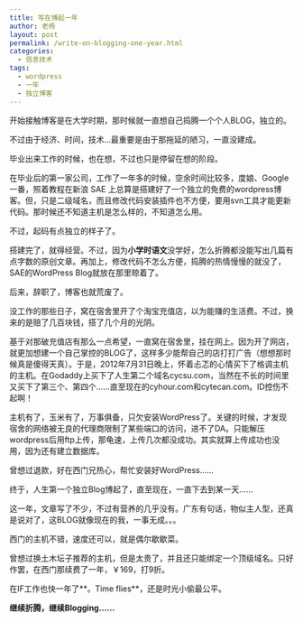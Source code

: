 ```yaml
---
title: 写在博起一年
author: 老杨
layout: post
permalink: /write-on-blogging-one-year.html
categories:
  - 信息技术
tags:
  - wordpress
  - 一年
  - 独立博客
---
```

开始接触博客是在大学时期，那时候就一直想自己捣腾一个个人BLOG，独立的。

不过由于经济、时间，技术…最重要是由于那拖延的陋习，一直没建成。  


  
毕业出来工作的时候，也在想，不过也只是停留在想的阶段。

在毕业后的第一家公司，工作了一年多的时候，空余时间比较多，度娘、Google 一番，照着教程在新浪 SAE 上总算是搭建好了一个独立的免费的wordpress博客。但，只是二级域名，而且修改代码安装插件也不方便，要用svn工具才能更新代码。那时候还不知道主机是怎么样的，不知道怎么用。

不过，起码有点独立的样子了。

搭建完了，就得经营。不过，因为**小学时语文**没学好，怎么折腾都没能写出几篇有点字数的原创文章。再加上，修改代码不怎么方便，捣腾的热情慢慢的就没了，SAE的WordPress Blog就放在那里晾着了。

后来，辞职了，博客也就荒废了。

没工作的那些日子，窝在宿舍里开了个淘宝充值店，以为能赚的生活费。不过，换来的是赔了几百块钱，搭了几个月的光阴。

基于对那破充值店有那么一点希望，一直窝在宿舍里，挂在网上。因为开了网店，就更加想建一个自己掌控的BLOG了，这样多少能帮自己的店打打广告（想想那时候真是傻得天真）。于是，2012年7月31日晚上，怀着忐忑的心情买下了格调主机的主机。在Godaddy上买下了人生第二个域名cycsu.com，当然在不长的时间里又买下了第三个、第四个……直至现在的cyhour.com和cytecan.com。ID控伤不起啊！

主机有了，玉米有了，万事俱备，只欠安装WordPress了。关键的时候，才发现宿舍的网络被无良的代理商限制了某些端口的访问，进不了DA。只能解压wordpress后用ftp上传，那龟速，上传几次都没成功。其实就算上传成功也没用，因为还有建立数据库。

曾想过退款，好在西门兄热心，帮忙安装好WordPress……

终于，人生第一个独立Blog博起了，直至现在，一直下去到某一天……

这一年，文章写了不少，不过有营养的几乎没有。广东有句话，物似主人型，还真是说对了，这BLOG就像现在的我，一事无成。。。

西门的主机不错，速度还可以，就是偶尔歇歇菜。

曾想过换土木坛子推荐的主机，但是太贵了，并且还只能绑定一个顶级域名。只好作罢，在西门那续费了一年，￥169，打9折。

在IF工作也快一年了**。Time flies**，还是时光小偷最公平。

**继续折腾，继续Blogging……**